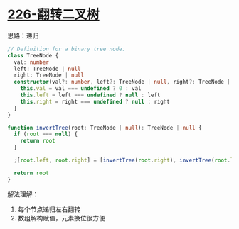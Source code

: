 # [226-翻转二叉树](https://leetcode-cn.com/problems/invert-binary-tree/)

思路：递归

```typescript
// Definition for a binary tree node.
class TreeNode {
  val: number
  left: TreeNode | null
  right: TreeNode | null
  constructor(val?: number, left?: TreeNode | null, right?: TreeNode | null) {
    this.val = val === undefined ? 0 : val
    this.left = left === undefined ? null : left
    this.right = right === undefined ? null : right
  }
}

function invertTree(root: TreeNode | null): TreeNode | null {
  if (root === null) {
    return root
  }

  ;[root.left, root.right] = [invertTree(root.right), invertTree(root.left)]

  return root
}
```

解法理解：

1. 每个节点递归左右翻转
1. 数组解构赋值，元素换位很方便
